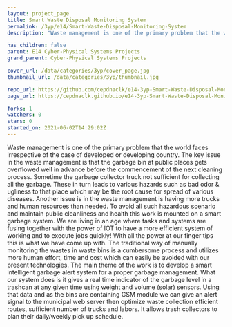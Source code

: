 ```yaml
---
layout: project_page
title: Smart Waste Disposal Monitoring System
permalink: /3yp/e14/Smart-Waste-Disposal-Monitoring-System
description: "Waste management is one of the primary problem that the world faces irrespective of the case of developed or developing country. The key issue in the waste management is that the garbage bin at public places gets overflowed well in advance before the commencement of the next cleaning process. Sometime the garbage collector truck not sufficient for collecting all the garbage. These in turn leads to various hazards such as bad odor & ugliness to that place which may be the root cause for spread of various diseases. Another issue is in the waste management is having more trucks and human resources than needed. To avoid all such hazardous scenario and maintain public cleanliness and health this work is mounted on a smart garbage system.  We are living in an age where tasks and systems are fusing together with the power of IOT to have a more efficient system of working and to execute jobs quickly! With all the power at our finger tips this is what we have come up with.       The traditional way of manually monitoring the wastes in waste bins is a cumbersome process and utilizes more human effort, time and cost which can easily be avoided with our present technologies. The main theme of the work is to develop a smart intelligent garbage alert system for a proper garbage management. What our system does is it gives a real time indicator of the garbage level in a trashcan at any given time using weight and volume (solar) sensors. Using that data and as the bins are containing GSM module we can give an alert signal to the municipal web server then optimize waste collection efficient routes, sufficient number of trucks and labors. It allows trash collectors to plan their daily/weekly pick up schedule."

has_children: false
parent: E14 Cyber-Physical Systems Projects
grand_parent: Cyber-Physical Systems Projects

cover_url: /data/categories/3yp/cover_page.jpg
thumbnail_url: /data/categories/3yp/thumbnail.jpg

repo_url: https://github.com/cepdnaclk/e14-3yp-Smart-Waste-Disposal-Monitoring-System
page_url: https://cepdnaclk.github.io/e14-3yp-Smart-Waste-Disposal-Monitoring-System

forks: 1
watchers: 0
stars: 0
started_on: 2021-06-02T14:29:02Z
---
```

Waste management is one of the primary problem that the world faces irrespective of the case of developed or developing country. The key issue in the waste management is that the garbage bin at public places gets overflowed well in advance before the commencement of the next cleaning process. Sometime the garbage collector truck not sufficient for collecting all the garbage. These in turn leads to various hazards such as bad odor & ugliness to that place which may be the root cause for spread of various diseases. Another issue is in the waste management is having more trucks and human resources than needed. To avoid all such hazardous scenario and maintain public cleanliness and health this work is mounted on a smart garbage system.  We are living in an age where tasks and systems are fusing together with the power of IOT to have a more efficient system of working and to execute jobs quickly! With all the power at our finger tips this is what we have come up with.       The traditional way of manually monitoring the wastes in waste bins is a cumbersome process and utilizes more human effort, time and cost which can easily be avoided with our present technologies. The main theme of the work is to develop a smart intelligent garbage alert system for a proper garbage management. What our system does is it gives a real time indicator of the garbage level in a trashcan at any given time using weight and volume (solar) sensors. Using that data and as the bins are containing GSM module we can give an alert signal to the municipal web server then optimize waste collection efficient routes, sufficient number of trucks and labors. It allows trash collectors to plan their daily/weekly pick up schedule.

